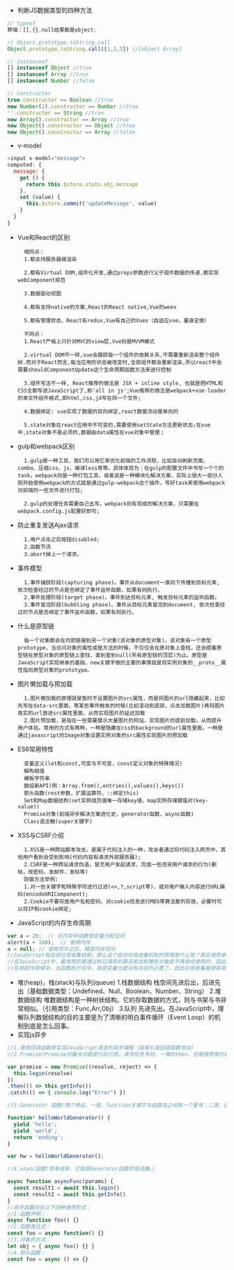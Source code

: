 * 判断JS数据类型的四种方法
```javascript
// typeof
弊端：[],{},null结果都是object;

// Object.prototype.toString.call
Object.prototype.toString.call([1,2,3]) //[object Array]

// instanceof
[] instanceof Object //true
[] instanceof Array //true
[] instanceof Number //false

// constructor
true.constructor == Boolean //true
new Number(1).constructor == Number //true
''.constructor == String //true
new Array().constructor == Array //true
new Object().constructor == Object //true
new Object().constructor == Array //false
```
* v-model
```javascript
<input v-model="message">
computed: {
  message: {
    get () {
      return this.$store.state.obj.message
    },
    set (value) {
      this.$store.commit('updateMessage', value)
    }
  }
}
```
* Vue和React的区别

        相同点：
        1.都支持服务器端渲染

        2.都有Virtual DOM,组件化开发,通过props参数进行父子组件数据的传递,都实现webComponent规范

        3.数据驱动视图

        4.都有支持native的方案,React的React native,Vue的weex

        5.都有管理状态，React有redux,Vue有自己的Vuex（自适应vue，量身定做）

        不同点：
        1.React严格上只针对MVC的view层,Vue则是MVVM模式

        2.virtual DOM不一样,vue会跟踪每一个组件的依赖关系,不需要重新渲染整个组件树.而对于React而言,每当应用的状态被改变时,全部组件都会重新渲染,所以react中会需要shouldComponentUpdate这个生命周期函数方法来进行控制

        3.组件写法不一样, React推荐的做法是 JSX + inline style, 也就是把HTML和CSS全都写进JavaScript了,即'all in js';Vue推荐的做法是webpack+vue-loader的单文件组件格式,即html,css,jd写在同一个文件;

        4.数据绑定: vue实现了数据的双向绑定,react数据流动是单向的

        5.state对象在react应用中不可变的,需要使用setState方法更新状态;在vue中,state对象不是必须的,数据由data属性在vue对象中管理；

* gulp和webpack区别

        1.gulp是一种工具，我们可以用它来优化前端的工作流程，比如自动刷新页面、combo、压缩css、js、编译less等等。具体体现为：在gulp的配置文件中书写一个个的task，webpack则是一种打包工具，或者说是一种模块化解决方案，实际上很大一部分人刚开始使用webpack的方式就是通过gulp-webpack这个插件，写好task来使用webpack对前端的一些文件进行打包;

        2.gulp的处理任务需要自己去写，webpack则有现成的解决方案，只需要在webpack.config.js配置好即可;
* 防止重复发送Ajax请求

        1.用户点击之后按钮disabled;
        2.函数节流
        3.abort掉上一个请求。
* 事件模型

        1.事件捕获阶段(capturing phase)。事件从document一直向下传播到目标元素, 依次检查经过的节点是否绑定了事件监听函数，如果有则执行。
        2.事件处理阶段(target phase)。事件到达目标元素, 触发目标元素的监听函数。
        3.事件冒泡阶段(bubbling phase)。事件从目标元素冒泡到document, 依次检查经过的节点是否绑定了事件监听函数，如果有则执行。
* 什么是原型链

        每一个对象都会在内部链接到另一个对象(该对象的原型对象)，该对象有一个原型prototype，当访问对象的属性或是方法的时候，不仅仅会在原对象上查找，还会顺着原型链在原型对象的原型链上查找，直到查到null(所有原型链的顶层)为止。原型是JavaScript实现继承的基础，new关键字做的主要的事情就是将实例对象的__proto__属性指向原型对象的prototype。
* 图片懒加载与预加载

        1.图片懒加载的原理就是暂时不设置图片的src属性，而是将图片的url隐藏起来，比如先写在data-src里面，等某些事件触发的时候(比如滚动到底部，点击加载图片)再将图片真实的url放进src属性里面，从而实现图片的延迟加载
        2.图片预加载，是指在一些需要展示大量图片的网站，实现图片的提前加载。从而提升用户体验。常用的方式有两种，一种是隐藏在css的background的url属性里面，一种是通过javascript的Image对象设置实例对象的src属性实现图片的预加载
* ES6常用特性

        变量定义(let和const,可变与不可变，const定义对象的特殊情况)
        解构赋值
        模板字符串
        数组新API(例：Array.from(),entries(),values(),keys())
        箭头函数(rest参数，扩展运算符，::绑定this)
        Set和Map数据结构(set实例成员值唯一存储key值，map实例存储键值对(key-value))
        Promise对象(前端异步解决方案进化史，generator函数，async函数)
        Class语法糖(super关键字)
* XSS与CSRF介绍

        1.XSS是一种跨站脚本攻击，是属于代码注入的一种，攻击者通过将代码注入网页中，其他用户看到会受到影响(代码内容有请求外部服务器);
        2.CSRF是一种跨站请求伪造，冒充用户发起请求，完成一些违背用户请求的行为(删帖，改密码，发邮件，发帖等)
        防御方法举例:
        1.对一些关键字和特殊字符进行过滤(<>,?,script等)，或对用户输入内容进行URL编码(encodeURIComponent);
        2.Cookie不要存放用户名和密码，对cookie信息进行MD5等算法散列存放，必要时可以将IP和cookie绑定;
* JavaScript的内存生命周期
```javascript
var a = 20;  // 在内存中给数值变量分配空间
alert(a + 100);  // 使用内存
a = null; // 使用完毕之后，释放内存空间
//JavaScript有自动垃圾收集机制，那么这个自动垃圾收集机制的原理是什么呢？其实很简单，就是找出那些不再继续使用的值，然后释放其占用的内存。垃圾收集器会每隔固定的时间段就执行一次释放操作。
//在JavaScript中，最常用的是通过标记清除的算法来找到哪些对象是不再继续使用的，因此a = null其实仅仅只是做了一个释放引用的操作，让 a 原本对应的值失去引用，脱离执行环境，这个值会在下一次垃圾收集器执行操作时被找到并释放。而在适当的时候解除引用，是为页面获得更好性能的一个重要方式。
//在局部作用域中，当函数执行完毕，局部变量也就没有存在的必要了，因此垃圾收集器很容易做出判断并回收。但是全局变量什么时候需要自动释放内存空间则很难判断，因此在我们的开发中，需要尽量避免使用全局变量。
```
* 堆(heap)，栈(stack)与队列(queue)
        1.栈数据结构
        栈空间先进后出，后进先出（基础数据类型：Undefined、Null、Boolean、Number、String）
        2.堆数据结构
        堆数据结构是一种树状结构。它的存取数据的方式，则与书架与书非常相似。（引用类型：Func,Arr,Obj）
        3.队列
        先进先出。在JavaScript中，理解队列数据结构的目的主要是为了清晰的明白事件循环（Event Loop）的机制到底是怎么回事。
* 实现js异步
```javascript
//1.使用回调函数来实现JavaScript语言的异步编程（容易引发回调函数地狱）
//2.Promise(Promise的最大问题是代码冗余，请求任务多时，一堆的then，也使得原来的语义变得很不清楚)

var promise = new Promise((resolve, reject) => {
  this.login(resolve)
})
.then(() => this.getInfo())
.catch(() => { console.log("Error") })

//3.Generator 函数(两个特征。一是，function关键字与函数名之间有一个星号；二是，函数体内部使用yield表达式，定义不同的内部状态（yield在英语里的意思就是“产出”）。)

function* helloWorldGenerator() {
  yield 'hello';
  yield 'world';
  return 'ending';
}

var hw = helloWorldGenerator();

//4.async函数(简单说来，它就是Generator函数的语法糖。)

async function asyncFunc(params) {
  const result1 = await this.login()
  const result2 = await this.getInfo()
}
//异步函数存在以下四种使用形式：
//1.函数声明： 
async function foo() {}
//2.函数表达式： 
const foo = async function() {}
//3.对象的方式： 
let obj = { async foo() {} }
//4.箭头函数： 
const foo = async () => {}
```




















































